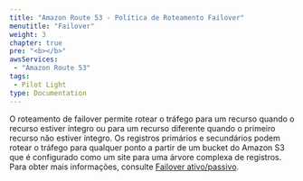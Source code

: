 ```yaml
---
title: "Amazon Route 53 - Política de Roteamento Failover"
menutitle: "Failover"
weight: 3
chapter: true
pre: "<b></b>"
awsServices:
 - "Amazon Route 53"
tags: 
 - Pilot Light
type: Documentation
---
```


O roteamento de failover permite rotear o tráfego para um recurso quando o recurso estiver íntegro ou para um recurso diferente quando o primeiro recurso não estiver íntegro. Os registros primários e secundários podem rotear o tráfego para qualquer ponto a partir de um bucket do Amazon S3 que é configurado como um site para uma árvore complexa de registros. Para obter mais informações, consulte [Failover ativo/passivo](https://docs.aws.amazon.com/pt_br/Route53/latest/DeveloperGuide/dns-failover-types.html#dns-failover-types-active-passive).